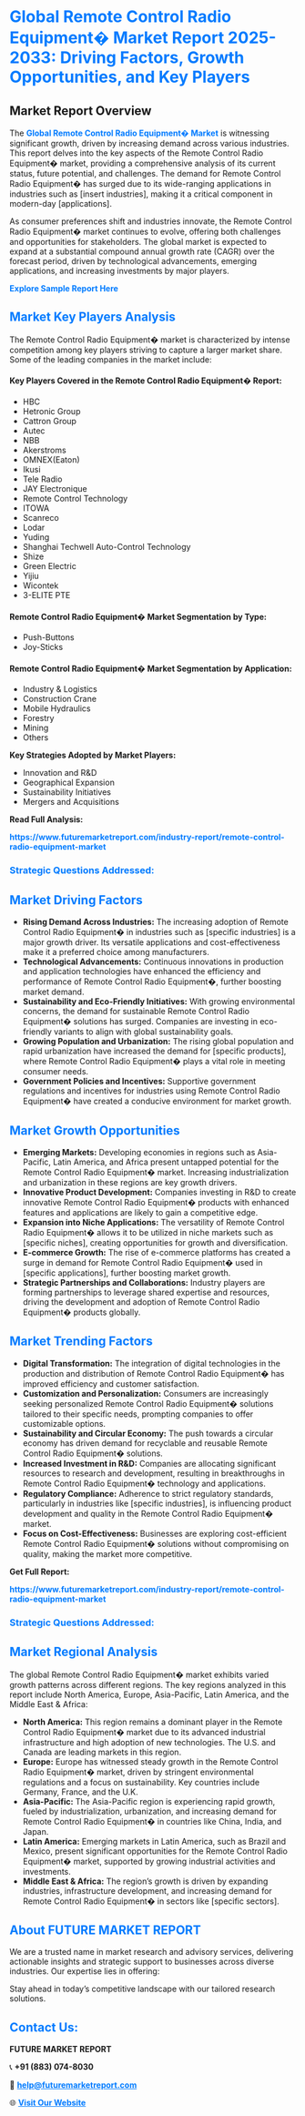 <h1 style="color: #007BFF;">Global Remote Control Radio Equipment� Market Report 2025-2033: Driving Factors, Growth Opportunities, and Key Players</h1>

<section id="overview">
<h2>Market Report Overview</h2>
<p>The <a href="https://www.futuremarketreport.com/industry-report/remote-control-radio-equipment-market" style="color: #007BFF; text-decoration: none;"><strong>Global Remote Control Radio Equipment� Market</strong></a> is witnessing significant growth, driven by increasing demand across various industries. This report delves into the key aspects of the Remote Control Radio Equipment� market, providing a comprehensive analysis of its current status, future potential, and challenges. The demand for Remote Control Radio Equipment� has surged due to its wide-ranging applications in industries such as [insert industries], making it a critical component in modern-day [applications].</p>
<p>As consumer preferences shift and industries innovate, the Remote Control Radio Equipment� market continues to evolve, offering both challenges and opportunities for stakeholders. The global market is expected to expand at a substantial compound annual growth rate (CAGR) over the forecast period, driven by technological advancements, emerging applications, and increasing investments by major players.</p>
</section>

<section id="overview">
<p><a href="https://www.futuremarketreport.com/request-sample/reportId=40598" style="color: #007BFF; text-decoration: none;"><strong>Explore Sample Report Here</strong></a></p>
</section>

<section id="key-players">
<h2 style="color: #007BFF;">Market Key Players Analysis</h2>
<p>The Remote Control Radio Equipment� market is characterized by intense competition among key players striving to capture a larger market share. Some of the leading companies in the market include:</p>
<h4>Key Players Covered in the Remote Control Radio Equipment� Report:</h4>
<ul><li>HBC</li><li>Hetronic Group</li><li>Cattron Group</li><li>Autec</li><li>NBB</li><li>Akerstroms</li><li>OMNEX(Eaton)</li><li>Ikusi</li><li>Tele Radio</li><li>JAY Electronique</li><li>Remote Control Technology</li><li>ITOWA</li><li>Scanreco</li><li>Lodar</li><li>Yuding</li><li>Shanghai Techwell Auto-Control Technology</li><li>Shize</li><li>Green Electric</li><li>Yijiu</li><li>Wicontek</li><li>3-ELITE PTE</li></ul>
<h4>Remote Control Radio Equipment� Market Segmentation by Type:</h4>
<ul><li>Push-Buttons</li><li>Joy-Sticks</li></ul>

<h4>Remote Control Radio Equipment� Market Segmentation by Application:</h4>
<ul><li>Industry &amp; Logistics</li><li>Construction Crane</li><li>Mobile Hydraulics</li><li>Forestry</li><li>Mining</li><li>Others</li></ul>
<p><strong>Key Strategies Adopted by Market Players:</strong></p>
<ul>
<li>Innovation and R&D</li>
<li>Geographical Expansion</li>
<li>Sustainability Initiatives</li>
<li>Mergers and Acquisitions</li>
</ul>
</section>

<section>
<p><strong>Read Full Analysis: </strong></p><a href="https://www.futuremarketreport.com/industry-report/remote-control-radio-equipment-market" style="color: #007BFF; text-decoration: none;"><strong>https://www.futuremarketreport.com/industry-report/remote-control-radio-equipment-market</strong></a>
<h3 style="color: #007BFF;">Strategic Questions Addressed:</h3>
</section>

<section id="driving-factors">
<h2 style="color: #007BFF;">Market Driving Factors</h2>
<ul>
<li><strong>Rising Demand Across Industries:</strong> The increasing adoption of Remote Control Radio Equipment� in industries such as [specific industries] is a major growth driver. Its versatile applications and cost-effectiveness make it a preferred choice among manufacturers.</li>
<li><strong>Technological Advancements:</strong> Continuous innovations in production and application technologies have enhanced the efficiency and performance of Remote Control Radio Equipment�, further boosting market demand.</li>
<li><strong>Sustainability and Eco-Friendly Initiatives:</strong> With growing environmental concerns, the demand for sustainable Remote Control Radio Equipment� solutions has surged. Companies are investing in eco-friendly variants to align with global sustainability goals.</li>
<li><strong>Growing Population and Urbanization:</strong> The rising global population and rapid urbanization have increased the demand for [specific products], where Remote Control Radio Equipment� plays a vital role in meeting consumer needs.</li>
<li><strong>Government Policies and Incentives:</strong> Supportive government regulations and incentives for industries using Remote Control Radio Equipment� have created a conducive environment for market growth.</li>
</ul>
</section>

<section id="growth-opportunities">
<h2 style="color: #007BFF;">Market Growth Opportunities</h2>
<ul>
<li><strong>Emerging Markets:</strong> Developing economies in regions such as Asia-Pacific, Latin America, and Africa present untapped potential for the Remote Control Radio Equipment� market. Increasing industrialization and urbanization in these regions are key growth drivers.</li>
<li><strong>Innovative Product Development:</strong> Companies investing in R&D to create innovative Remote Control Radio Equipment� products with enhanced features and applications are likely to gain a competitive edge.</li>
<li><strong>Expansion into Niche Applications:</strong> The versatility of Remote Control Radio Equipment� allows it to be utilized in niche markets such as [specific niches], creating opportunities for growth and diversification.</li>
<li><strong>E-commerce Growth:</strong> The rise of e-commerce platforms has created a surge in demand for Remote Control Radio Equipment� used in [specific applications], further boosting market growth.</li>
<li><strong>Strategic Partnerships and Collaborations:</strong> Industry players are forming partnerships to leverage shared expertise and resources, driving the development and adoption of Remote Control Radio Equipment� products globally.</li>
</ul>
</section>

<section id="trending-factors">
<h2 style="color: #007BFF;">Market Trending Factors</h2>
<ul>
<li><strong>Digital Transformation:</strong> The integration of digital technologies in the production and distribution of Remote Control Radio Equipment� has improved efficiency and customer satisfaction.</li>
<li><strong>Customization and Personalization:</strong> Consumers are increasingly seeking personalized Remote Control Radio Equipment� solutions tailored to their specific needs, prompting companies to offer customizable options.</li>
<li><strong>Sustainability and Circular Economy:</strong> The push towards a circular economy has driven demand for recyclable and reusable Remote Control Radio Equipment� solutions.</li>
<li><strong>Increased Investment in R&D:</strong> Companies are allocating significant resources to research and development, resulting in breakthroughs in Remote Control Radio Equipment� technology and applications.</li>
<li><strong>Regulatory Compliance:</strong> Adherence to strict regulatory standards, particularly in industries like [specific industries], is influencing product development and quality in the Remote Control Radio Equipment� market.</li>
<li><strong>Focus on Cost-Effectiveness:</strong> Businesses are exploring cost-efficient Remote Control Radio Equipment� solutions without compromising on quality, making the market more competitive.</li>
</ul>
</section>

<section>
<p><strong>Get Full Report: </strong></p><a href="https://www.futuremarketreport.com/industry-report/remote-control-radio-equipment-market" style="color: #007BFF; text-decoration: none;"><strong>https://www.futuremarketreport.com/industry-report/remote-control-radio-equipment-market</strong></a>
<h3 style="color: #007BFF;">Strategic Questions Addressed:</h3>
</section>


<section id="regional-analysis">
<h2 style="color: #007BFF;">Market Regional Analysis</h2>
<p>The global Remote Control Radio Equipment� market exhibits varied growth patterns across different regions. The key regions analyzed in this report include North America, Europe, Asia-Pacific, Latin America, and the Middle East & Africa:</p>
<ul>
<li><strong>North America:</strong> This region remains a dominant player in the Remote Control Radio Equipment� market due to its advanced industrial infrastructure and high adoption of new technologies. The U.S. and Canada are leading markets in this region.</li>
<li><strong>Europe:</strong> Europe has witnessed steady growth in the Remote Control Radio Equipment� market, driven by stringent environmental regulations and a focus on sustainability. Key countries include Germany, France, and the U.K.</li>
<li><strong>Asia-Pacific:</strong> The Asia-Pacific region is experiencing rapid growth, fueled by industrialization, urbanization, and increasing demand for Remote Control Radio Equipment� in countries like China, India, and Japan.</li>
<li><strong>Latin America:</strong> Emerging markets in Latin America, such as Brazil and Mexico, present significant opportunities for the Remote Control Radio Equipment� market, supported by growing industrial activities and investments.</li>
<li><strong>Middle East & Africa:</strong> The region’s growth is driven by expanding industries, infrastructure development, and increasing demand for Remote Control Radio Equipment� in sectors like [specific sectors].</li>
</ul>
</section>

<footer>
<h2 style="color: #007BFF;">About FUTURE MARKET REPORT</h2>
<p>We are a trusted name in market research and advisory services, delivering actionable insights and strategic support to businesses across diverse industries. Our expertise lies in offering:</p>

<p>Stay ahead in today’s competitive landscape with our tailored research solutions.</p>

<h2 style="color: #007BFF;">Contact Us:</h2>
<p><strong>FUTURE MARKET REPORT</strong></p>
<p>📞 <strong>+91 (883) 074-8030</strong></p>
<p>📧 <strong><a href="mailto:help@futuremarketreport.com" style="color: #007BFF;">help@futuremarketreport.com</a></strong></p>
<p>🌐 <strong><a href="https://www.futuremarketreport.com/" style="color: #007BFF;">Visit Our Website</a></strong></p>
</footer>
